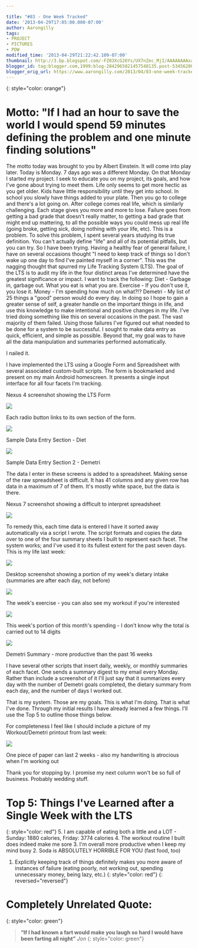 ```yaml
---

title: "#83 - One Week Tracked"
date: '2013-04-29T17:05:00.000-07:00'
author: Aarongilly
tags:
- PROJECT
- PICTURES
- PDW
modified_time: '2013-04-29T21:22:42.109-07:00'
thumbnail: http://3.bp.blogspot.com/-FZ03XcG26Ys/UX7nZec_MjI/AAAAAAAAxaM/iECOAORPM3c/s72-c/Screenshot_2013-04-29-14-48-58.png
blogger_id: tag:blogger.com,1999:blog-2842965021457548135.post-5345620099033688511
blogger_orig_url: https://www.aarongilly.com/2013/04/83-one-week-tracked.html
---
```


{: style="color: orange"}
# Motto: "If I had an hour to save the world I would spend 59 minutes defining the problem and one minute finding solutions"


The motto today was brought to you by Albert Einstein. It will come into play later.  Today is Monday. 7 days ago was a different Monday. On that Monday I started my project. I seek to educate you on my project, its goals, and how I've gone about trying to meet them.  Life only seems to get more hectic as you get older. Kids have little responsibility until they get into school. In school you slowly have things added to your plate. Then you go to college and there's a lot going on. After college comes real life, which is similarly challenging. Each stage gives you more and more to lose. Failure goes from getting a bad grade that doesn't really matter, to getting a bad grade that might end up mattering, to all the possible ways you could mess up real life (going broke, getting sick, doing nothing with your life, etc). This is a problem. To solve this problem, I spent several years studying its true definition.  You can't actually define "life" and all of its potential pitfalls, but you can try. So I have been trying.  Having a healthy fear of general failure, I have on several occasions thought "I need to keep track of things so I don't wake up one day to find I've painted myself in a corner". This was the nagging thought that spurred my Life Tracking System (LTS). The goal of the LTS is to audit my life in the four distinct areas I've determined have the greatest significance or impact. I want to track the following:
Diet - Garbage in, garbage out. What you eat is what you are.
Exercise - If you don't use it, you lose it.
Money - I'm spending how much on what?!?
Demetri - My list of 25 things a "good" person would do every day.
In doing so I hope to gain a greater sense of self, a greater handle on the important things in life, and use this knowledge to make intentional and positive changes in my life. I've tried doing something like this on several occasions in the past. The vast majority of them failed. Using those failures I've figured out what needed to be done for a system to be successful. I sought to make data entry as quick, efficient, and simple as possible. Beyond that, my goal was to have all the data manipulation and summaries performed automatically. 

I nailed it. 

 I have implemented the LTS using a Google Form and Spreadsheet with several associated custom-built scripts. The form is bookmarked and present on my main Android homescreen. It presents a single input interface for all four facets I'm tracking. 


Nexus 4 screenshot showing the LTS Form

![](http://3.bp.blogspot.com/-FZ03XcG26Ys/UX7nZec_MjI/AAAAAAAAxaM/iECOAORPM3c/s400/Screenshot_2013-04-29-14-48-58.png)

Each radio button links to its own section of the form. 

![](http://3.bp.blogspot.com/-J2i1bXle45s/UX7nYhgk8WI/AAAAAAAAxaE/CY8HsUQGLEA/s400/Screenshot_2013-04-29-14-49-16.png)

Sample Data Entry Section - Diet

![](http://4.bp.blogspot.com/-MDdSrYXxmSk/UX7naHrn6ZI/AAAAAAAAxaU/wQGaH-sG40w/s400/Screenshot_2013-04-29-14-49-30.png)

Sample Data Entry Section 2 - Demetri

The data I enter in these screens is added to a spreadsheet. Making sense of the raw spreadsheet is difficult. It has 41 columns and any given row has data in a maximum of 7 of them. It's mostly white space, but the data is there. 

Nexus 7 screenshot showing a difficult to interpret spreadsheet

![](http://2.bp.blogspot.com/-UklTsF-dtcM/UX7nbnlaimI/AAAAAAAAxa0/7QBhq90I714/s640/Screenshot_2013-04-29-16-05-39.png)

To remedy this, each time data is entered I have it sorted away automatically via a script I wrote. The script formats and copies the data over to one of the four summary sheets I built to represent each facet. The system works; and I've used it to its fullest extent for the past seven days. This is my life last week: 

![](http://2.bp.blogspot.com/-epj1Jp9zbN0/UX7vcNOQo3I/AAAAAAAAxbc/-3r79R9rT8w/s640/Diet+Summary.PNG)

Desktop screenshot showing a portion of my week's dietary intake (summaries are after each day, not before)

![](http://1.bp.blogspot.com/-3doNJmzhl0A/UX7wNCr3lUI/AAAAAAAAxbk/o09rj031GzE/s640/Exercise+Summary.PNG)

The week's exercise - you can also see my workout if you're interested

![](http://3.bp.blogspot.com/-NXOnG_WKljA/UX7xBfBUHpI/AAAAAAAAxbw/07sJaD1DeQw/s1600/Money+Summary.PNG)

This week's portion of this month's spending - I don't know why the total is carried out to 14 digits

![](http://2.bp.blogspot.com/-ThXhfcBpoGw/UX7xk85LiOI/AAAAAAAAxb4/OVL-xEg4IEg/s640/Demetri+Summary.PNG)

Demetri Summary - more productive than the past 16 weeks

I have several other scripts that insert daily, weekly, or monthly summaries of each facet. One sends a summary digest to my email every Monday. Rather than include a screenshot of it I'll just say that it summarizes every day with the number of Demetri goals completed, the dietary summary from each day, and  the number of days I worked out.

That is my system. Those are my goals. This is what I'm doing. That is what I've done. Through my initial results I have already learned a few things. I'll use the Top 5 to outline those things below. 

For completeness I feel like I should include a picture of my Workout/Demetri printout from last week:

![](http://3.bp.blogspot.com/-h3JsznWBXrg/UX7na5jzygI/AAAAAAAAxac/40c64gtFLpc/s640/IMG_20130429_133115.jpg)

One piece of paper can last 2 weeks - also my handwriting is atrocious when I'm working out

Thank you for stopping by. I promise my next column won't be so full of business. Probably wedding stuff.

# Top 5: Things I've Learned after a Single Week with the LTS
{: style="color: red"}
5. I am capable of eating both a little and a LOT - Sunday: 1880 calories, Friday: 3774 calories
4. The workout routine I built does indeed make me sore
3. I'm overall more productive when I keep my mind busy
2. Soda is ABSOLUTELY HORRIBLE FOR YOU (fast food, too)
1. Explicitly keeping track of things definitely makes you more aware of instances of failure (eating poorly, not working out, spending unnecessary money, being lazy, etc.) 
{: style="color: red"}
{: reversed="reversed"}

# Completely Unrelated Quote:
{: style="color: green"}
> **“If I had known a fart would make you laugh so hard I would have been farting all night”**
<cite>Jon</cite>
{: style="color: green"}